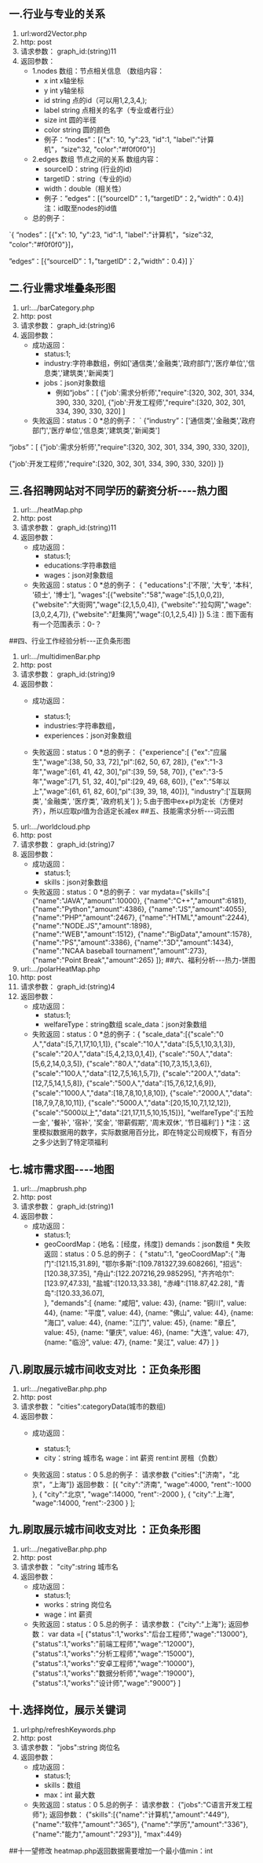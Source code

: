 ﻿## 一.行业与专业的关系
1. url:word2Vector.php
2. http: post
3. 请求参数：
graph_id:(string)11
4. 返回参数：
    * 1.nodes 数组：节点相关信息
（数组内容：
        + x int x轴坐标
        + y int y轴坐标
        + id string 点的id（可以用1,2,3,4,);
        + label string 点相关的名字（专业或者行业）
        + size int  圆的半径
        + color string 圆的颜色
        + 例子：“nodes”：[{"x": 10, "y":23, "id":1, "label":"计算机"，“size”:32, "color":"#f0f0f0"}]
    * 2.edges  数组  节点之间的关系
     数组内容：
        + sourceID：string (行业的id)
        + targetID：string（专业的id）
        + width：double（相关性）
        + 例子：”edges“：[{“sourceID”：1，”targetID“：2，”width“：0.4}]
注：id取至nodes的id值
    * 总的例子：

`{
“nodes”：[{"x": 10, "y":23, "id":1, 
"label":"计算机"，“size”:32, "color":"#f0f0f0"}]，

 ”edges“：[{“sourceID”：1，”targetID“：2，”width“：0.4}] 
}`
## 二.行业需求堆叠条形图
1. url:.../barCategory.php
2. http: post
3. 请求参数：
graph_id:(string)6
4. 返回参数：
    * 成功返回：
        + status:1;
        + industry:字符串数组，例如['通信类','金融类','政府部门','医疗单位','信息类','建筑类','新闻类']
        + jobs：json对象数组
            * 例如“jobs”：[
{"job':需求分析师',"require":[320, 302, 301, 334, 390, 330, 320],
{"job':开发工程师',"require":[320, 302, 301, 334, 390, 330, 320]
]
    * 失败返回：status：0
    *总的例子：
` {“industry”：['通信类','金融类','政府部门','医疗单位','信息类','建筑类','新闻类']
 
 “jobs”：[
 {"job':需求分析师',"require":[320, 302, 301, 334, 390, 330, 320]},
 
{"job':开发工程师',"require":[320, 302, 301, 334, 390, 330, 320]}
]}
## 三.各招聘网站对不同学历的薪资分析----热力图
1. url:.../heatMap.php
2. http: post
3. 请求参数：
graph_id:(string)11
4. 返回参数：
    * 成功返回：
        + status:1;
        + educations:字符串数组
        + wages：json对象数组
    * 失败返回：status：0
    *总的例子：
    {
            "educations":['不限', '大专', '本科', '硕士', '博士'],
            "wages":[{"website":"58","wage":[5,1,0,0,2]},
                {"website":"大街网","wage":[2,1,5,0,4]},
                {"website":"拉勾网","wage":[3,0,2,4,7]},
                {"website":"赶集网","wage":[0,1,2,5,4]}
            ]}
5.注：图下面有有一个范围表示：0-？

##四、行业工作经验分析---正负条形图
1. url:.../multidimenBar.php
2. http: post
3. 请求参数：
graph_id:(string)9
4. 返回参数：
    * 成功返回：
        + status:1;
        + industries:字符串数组，
        + experiences：json对象数组

    * 失败返回：status：0
    *总的例子：
    {"experience":[
        	{"ex":"应届生","wage":[38, 50, 33, 72],"pl":[62, 50, 67, 28]},
    		{"ex":"1-3年","wage":[61, 41, 42, 30],"pl":[39, 59, 58, 70]},
    		{"ex":"3-5年","wage":[71, 51, 32, 40],"pl":[29, 49, 68, 60]},
        	{"ex":"5年以上","wage":[61, 61, 82, 60],"pl":[39, 39, 18, 40]}],
     "industry":['互联网类', '金融类', '医疗类', '政府机关']
    	};
5.由于图中ex+pl为定长（方便对齐），所以应取pl值为合适定长减ex
##五、技能需求分析---词云图
1. url:.../worldcloud.php
2. http: post
3. 请求参数：
graph_id:(string)7
4. 返回参数：
    * 成功返回：
        + status:1;
        + skills：json对象数组
    * 失败返回：status：0
    *总的例子：
    var mydata={"skills":[
             {"name":"JAVA","amount":10000},
             {"name":"C++","amount":6181},
             {"name":"Python","amount":4386},
             {"name":"JS","amount":4055},
             {"name":"PHP","amount":2467},
             {"name":"HTML","amount":2244},
             {"name":"NODE.JS","amount":1898},
             {"name":"WEB","amount":1512},
             {"name":"BigData","amount":1578},
             {"name":"PS","amount":3386},
             {"name":"3D","amount":1434},
             {"name":"NCAA baseball tournament","amount":273},
             {"name":"Point Break","amount":265}
         ]};
##六、福利分析---热力-饼图
1. url:.../polarHeatMap.php
2. http: post
3. 请求参数：
graph_id:(string)4
4. 返回参数：
    * 成功返回：
        + status:1;
        + welfareType：string数组
          scale_data：json对象数组
    * 失败返回：status：0
    *总的例子：{
                  "scale_data":[{"scale":"0人","data":[5,7,1,17,10,1,1]},
                      {"scale":"10人","data":[5,5,1,10,3,1,3]},
                      {"scale":"20人","data":[5,4,2,13,0,1,4]},
                      {"scale":"50人","data":[5,6,2,14,0,3,5]},
                      {"scale":"80人","data":[10,7,3,15,1,3,6]},
                      {"scale":"100人","data":[12,7,5,16,1,5,7]},
                      {"scale":"200人","data":[12,7,5,14,1,5,8]},
                      {"scale":"500人","data":[15,7,6,12,1,6,9]},
                      {"scale":"1000人","data":[18,7,8,10,1,8,10]},
                      {"scale":"2000人","data":[18,7,9,7,8,10,11]},
                      {"scale":"5000人","data":[20,15,10,7,1,12,12]},
                      {"scale":"5000以上","data":[21,17,11,5,10,15,15]}],
                  "welfareType":['五险一金', '餐补', '宿补', '奖金', '带薪假期', '周末双休', '节日福利']
              }
              *注：这里模拟数据用的数字，实际数据用百分比，即在特定公司规模下，有百分之多少达到了特定项福利
## 七.城市需求图----地图
1. url:.../mapbrush.php
2. http: post
3. 请求参数：
graph_id:(string)1
4. 返回参数：
    * 成功返回：
        + status:1;
        + geoCoordMap：{地名：[经度，纬度]}
          demands：json数组
              * 失败返回：status：0
5.总的例子：
    {
    "statu":1,
    "geoCoordMap":{
    	"海门":[121.15,31.89],
	    "鄂尔多斯":[109.781327,39.608266],
	    "招远":[120.38,37.35],
	    "舟山":[122.207216,29.985295],
	    "齐齐哈尔":[123.97,47.33],
	    "盐城":[120.13,33.38],
	    "赤峰":[118.87,42.28],
	    "青岛":[120.33,36.07],	
    },
    "demands":[
    	 {name: "咸阳", value: 43},
	    {name: "铜川", value: 44},
	    {name: "平度", value: 44},
	    {name: "佛山", value: 44},
	    {name: "海口", value: 44},
	    {name: "江门", value: 45},
	    {name: "章丘", value: 45},
	    {name: "肇庆", value: 46},
	    {name: "大连", value: 47},
	    {name: "临汾", value: 47},
	    {name: "吴江", value: 47}
    ]
       }
## 八.刷取展示城市间收支对比 ：正负条形图
1. url:.../negativeBar.php.php
2. http: post
3. 请求参数：
"cities":categoryData(城市的数组)
4. 返回参数：
    * 成功返回：
        + status:1;
        + city：string 城市名
          wage：int 薪资
          rent:int 房租（负数）
          
    * 失败返回：status：0
5.总的例子：
请求参数
{"cities":["济南"，"北京"，“上海”]}
返回参数：
[{
		 	"city":"济南",
		 	"wage":4000,
		 	"rent":-1000
				},
		{
		 	"city":"北京",
		 	"wage":14000,
		 	"rent":-2000
		 			},
		{
		 	"city":"上海",
		 	"wage":14000,
		 	"rent":-2300
		}
		];
## 九.刷取展示城市间收支对比 ：正负条形图
1. url:.../negativeBar.php.php
2. http: post
3. 请求参数：
"city":string 城市名
4. 返回参数：
    * 成功返回：
        + status:1;
        + works：string 岗位名
        + wage：int 薪资
    * 失败返回：status：0
5.总的例子：
请求参数：
{"city":"上海"};
返回参数：
var data =[
		{"status":1,"works":"后台工程师","wage":"13000"},
		{"status":1,"works":"前端工程师","wage":"12000"},
		{"status":1,"works":"分析工程师","wage":"15000"},
		{"status":1,"works":"安卓工程师","wage":"10000"},
		{"status":1,"works":"数据分析师","wage":"19000"},
		{"status":1,"works":"设计师","wage":"9000"}
		]
## 十.选择岗位，展示关键词
1. url:php/refreshKeywords.php
2. http: post
3. 请求参数：
"jobs":string 岗位名
4. 返回参数：
    * 成功返回：
        + status:1;
        + skills：数组
        + max：int 最大数
    * 失败返回：status：0
5.总的例子：
请求参数：
{"jobs":"C语言开发工程师"};
返回参数：
{"skills":[{"name":"﻿计算机","amount":"449"},
{"name":"软件","amount":"365"},
{"name":"学历","amount":"336"},
{"name":"能力","amount":"293"}],
"max":449}

##十一望修改
heatmap.php返回数据需要增加一个最小值min：int